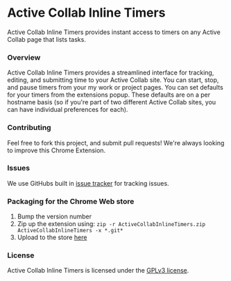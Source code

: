 # Active Collab Inline Timers

Active Collab Inline Timers provides instant access to timers on any Active Collab page that lists tasks.

### Overview

Active Collab Inline Timers provides a streamlined interface for tracking, editing, and submitting time to your Active Collab site. You can start, stop, and pause timers from your my work or project pages. You can set defaults for your timers from the extensions popup. These defaults are on a per hostname basis (so if you're part of two different Active Collab sites, you can have individual preferences for each).

### Contributing

Feel free to fork this project, and submit pull requests! We're always looking to improve this Chrome Extension.

### Issues

We use GitHubs built in [issue tracker](https://github.com/drmproductions/ActiveCollabInlineTimers/issues) for tracking issues.

### Packaging for the Chrome Web store

1. Bump the version number
2. Zip up the extension using: `zip -r ActiveCollabInlineTimers.zip ActiveCollabInlineTimers -x *.git*
`
3. Upload to the store [here](https://chrome.google.com/webstore/developer/dashboard)

### License

Active Collab Inline Timers is licensed under the [GPLv3 license](https://github.com/drmproductions/ActiveCollabInlineTimers/blob/master/LICENSE).
